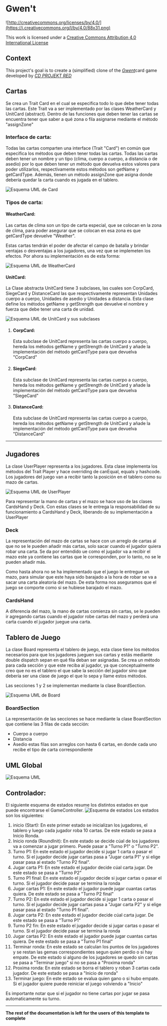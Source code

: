 # Gwen't

![http://creativecommons.org/licenses/by/4.0/](https://i.creativecommons.org/l/by/4.0/88x31.png)

This work is licensed under a
[Creative Commons Attribution 4.0 International License](http://creativecommons.org/licenses/by/4.0/)

Context
-------

This project's goal is to create a (simplified) clone of the
[_Gwent_](https://www.playgwent.com/en)card game developed by [_CD PROJEKT RED_](https://cdprojektred.com/en/)

## Cartas
Se crea un Trait Card en el cual se especifica todo lo que debe tener todas las cartas. 
Este Trait va a ser implementado por las clases WeatherCard y UnitCard (abstract). Dentro de las funciones que deben 
tener las cartas se encuentra tener que saber a qué zona o fila asignarse mediante el método "assignZone"

### Interface de carta:
Todas las cartas comparten una interface (Trait "Card") en común que especifica los métodos que deben tener todas 
las cartas. Todas las cartas deben tener un nombre y un tipo (clima, cuerpo a cuerpo, a distancia o de 
asedio) por lo que deben tener un método que devuelva estos valores para poder utilizarlos, 
respectivamente estos métodos son getName y getCardType. Además, tienen un método assignZone que asigna donde debería 
quedar la carta cuando es jugada en el tablero.

![Esquema UML de Card](Card(Trait).jpg)





### Tipos de carta:

#### WeatherCard:
Las cartas de clima son un tipo de carta especial, que se colocan en la zona de clima, 
para poder asegurar que se colocan en esa zona es que getCardType devuelve "Weather".

Estas cartas tendrán el poder de afectar el campo de batalla y brindar ventajas o desventajas a los jugadores, 
una vez que se implemeten los efectos.
Por ahora su implementación es de esta forma:

![Esquema UML de WeatherCard](WeatherCard.jpg)

#### UnitCard:
La Clase abstracta UnitCard tiene 3 subclases, las cuales son CorpCard, SiegeCard y DistanceCard
las que respectivamente representan Unidades cuerpo a cuerpo, Unidades de asedio y Unidades a distancia.
Esta clase define los métodos getName y getStrength que devuelve el nombre y fuerza que debe tener una carta de unidad.

![Esquema UML de UnitCard y sus subclases](UnitCard.jpg)

1. #### CorpCard: 
    Esta subclase de UnitCard representa las cartas cuerpo a cuerpo, hereda los métodos getName y getStrength
    de UnitCard y añade la implementación del método getCardType para que devuelva "CorpCard"
2. #### SiegeCard:
   Esta subclase de UnitCard representa las cartas cuerpo a cuerpo, hereda los métodos getName y getStrength
   de UnitCard y añade la implementación del método getCardType para que devuelva "SiegeCard"
3. #### DistanceCard:
   Esta subclase de UnitCard representa las cartas cuerpo a cuerpo, hereda los métodos getName y getStrength
   de UnitCard y añade la implementación del método getCardType para que devuelva "DistanceCard"

---

## Jugadores
La clase UserPlayer representa a los jugadores. Esta clase implementa los métodos del Trait Player 
y hace overriding de canEqual, equals y hashcode. Los jugadores del juego van a recibir tanto la 
posición en el tablero como su mazo de cartas. 


![Esquema UML de UserPlayer](UserPlayer.jpg)

Para representar la mano de cartas y el mazo se hace uso de las clases CardsHand y Deck. 
Con estas clases se le entrega la responsabilidad de su funcionamiento a CardsHand y Deck,
liberando de su implementación a UserPlayer
### Deck
La representación del mazo de cartas se hace con un arreglo de cartas al que no se le pueden añadir más cartas, 
solo sacar cuando el jugador quiera robar una carta. Se da por entendido ue como el jugador va a recibir 
el mazo este ya contiene las cartas que le corresponden, por lo tanto, no se le pueden añadir más.

Como hasta ahora no se ha implementado que el juego le entregue un mazo, para simular que este haya
sido barajado a la hora de robar se va a sacar una carta aleatoria del mazo. De esta forma nos aseguramos
que el juego se comporte como si se hubiese barajado el mazo.

### CardsHand
A diferencia del mazo, la mano de cartas comienza sin cartas, se le pueden ir agregando cartas cuando el jugador 
robe cartas del mazo y perderá una carta cuando el jugador juegue una carta.

## Tablero de Juego
La clase Board representa el tablero de juego, esta clase tiene los métodos necesarios para que los jugadores jueguen sus cartas
y estás mediante double dispatch sepan en qué fila deban ser asignadas. Se crea un método para cada sección y que este
reciba al jugador, ya que conceptualmente creo que no es el tablero el que sabe la sección del jugador sino que debería ser una clase
de juego el que lo sepa y llame estos métodos.

Las secciones 1 y 2 se implementan mediante la clase BoardSection.

![Esquema UML de Board](Board.jpg)

### BoardSection
La representación de las secciones se hace mediante la clase BoardSection que contiene las 3 filas de cada sección:
* Cuerpo a cuerpo
* Distancia
* Asedio
estas filas son arreglos con hasta 6 cartas, en donde cada uno recibe el tipo de carta correspondiente

## UML Global
![Esquema UML](UML%20global.jpg)


## Controlador:
El siguiente esquema de estados resume los distintos estados en que puede encontrarse el GameController.
![Esquema de estados](esquemaEstados.jpg)
Los estados son los siguientes:
1. inicio (Start): En este primer estado se inicializan los jugadores, el tablero y luego cada jugador roba 10 cartas. 
De este estado se pasa a Inicio Ronda.
3. Inicio ronda (RoundInit): En este estado se decide cúal de los jugadores va a comenzar a jugar primero. Puede pasar a 
"Turno P1" o "Turno P2".
4. Turno P1: En este estado el jugador decide si jugar 1 carta o pasar el turno. Si el jugador decide jugar cartas 
pasa a "Jugar carta P1" y si elige pasar pasa al estado "Turno P2 final". 
5. Jugar carta P1: En este estado el jugador decide cúal carta jugar. De este estado se pasa a "Turno P2"
6. Turno P1 final: En este estado el jugador decide si jugar cartas o pasar el turno. Si el jugador decide pasar se termina la ronda
7. Jugar cartas P1: En este estado el jugador puede jugar cuantas cartas quiera. De este estado se pasa a "Turno P2 final"
8. Turno P2: En este estado el jugador decide si jugar 1 carta o pasar el turno. Si el jugador decide jugar cartas
   pasa a "Jugar carta P2" y si elige pasar pasa al estado "Turno P1 final".
9. Jugar carta P2: En este estado el jugador decide cúal carta jugar. De este estado se pasa a "Turno P1"
10. Turno P2 fin: En este estado el jugador decide si jugar cartas o pasar el turno. Si el jugador decide pasar se termina la ronda
11. Jugar cartas P2: En este estado el jugador puede jugar cuantas cartas quiera. De este estado se pasa a "Turno P1 final"
12. Terminar ronda: En este estado se calculan los puntos de los jugadores y se restan las gemas correspondientes segun quien perdio
o si hay empate. De este estado si alguno de los jugadores se quedo sin cartas se pasa a "Terminar juego" si no se pasa a "Proxima ronda"
13. Proxima ronda: En este estado se borra el tablero y roban 3 cartas cada jugador. De este estado se pasa a "Inicio de ronda"
14. Terminar juego: En este estado se evalua quien gano o si hubo empate. Si el jugador quiere puede reiniciar el juego volviendo a "Inicio"

Es importante notar que si el jugador no tiene cartas por jugar se pasa automaticamente su turno.

---
**The rest of the documentation is left for the users of this template to complete**

